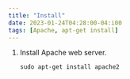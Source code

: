 ```yaml
---
title: "Install"
date: 2023-01-24T04:28:00-04:i00
tags: [Apache, apt-get install]
---
```

1. Install Apache web server.

   ```
   sudo apt-get install apache2
   ```